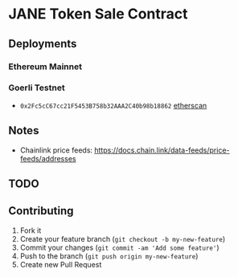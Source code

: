 # JANE Token Sale Contract

## Deployments

### Ethereum Mainnet

### Goerli Testnet
* `0x2Fc5cC67cc21F5453B758b32AAA2C40b98b18862` [etherscan](https://goerli.etherscan.io/address/0x2Fc5cC67cc21F5453B758b32AAA2C40b98b18862) 

## Notes
* Chainlink price feeds: https://docs.chain.link/data-feeds/price-feeds/addresses

## TODO

## Contributing
1. Fork it
2. Create your feature branch (`git checkout -b my-new-feature`)
3. Commit your changes (`git commit -am 'Add some feature'`)
4. Push to the branch (`git push origin my-new-feature`)
5. Create new Pull Request
